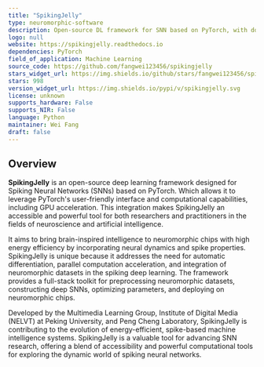 ```yaml
---
title: "SpikingJelly"
type: neuromorphic-software
description: Open-source DL framework for SNN based on PyTorch, with documentation in English and Chinese.
logo: null
website: https://spikingjelly.readthedocs.io
dependencies: PyTorch
field_of_application: Machine Learning
source_code: https://github.com/fangwei123456/spikingjelly
stars_widget_url: https://img.shields.io/github/stars/fangwei123456/spikingjelly.svg?style=social
stars: 998
version_widget_url: https://img.shields.io/pypi/v/spikingjelly.svg
license: unknown
supports_hardware: False
supports_NIR: False
language: Python
maintainer: Wei Fang
draft: false
---
```


## Overview
**SpikingJelly** is an open-source deep learning framework designed for Spiking Neural Networks (SNNs) based on PyTorch. Which allows it to leverage PyTorch's user-friendly
interface and computational capabilities, including GPU acceleration. This integration makes SpikingJelly an accessible and powerful tool for both researchers and practitioners
in the fields of neuroscience and artificial intelligence.

It aims to bring brain-inspired intelligence to neuromorphic chips with high energy efficiency by incorporating neural dynamics and spike properties. SpikingJelly is unique because
it addresses the need for automatic differentiation, parallel computation acceleration, and integration of neuromorphic datasets in the spiking deep learning. The framework provides
a full-stack toolkit for preprocessing neuromorphic datasets, constructing deep SNNs, optimizing parameters, and deploying on neuromorphic chips.

Developed by the Multimedia Learning Group, Institute of Digital Media (NELVT) at Peking University, and Peng Cheng Laboratory, SpikingJelly is contributing to the evolution of
energy-efficient, spike-based machine intelligence systems. SpikingJelly is a valuable tool for advancing SNN research, offering a blend of accessibility and powerful computational
tools for exploring the dynamic world of spiking neural networks.
